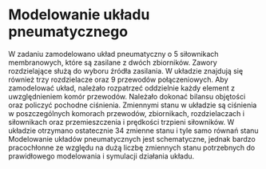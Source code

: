 # Modelowanie układu pneumatycznego

W zadaniu zamodelowano układ pneumatyczny  o 5 siłownikach membranowych, które są zasilane z dwóch zbiorników. Zawory rozdzielające służą do wyboru źródła zasilania. W układzie znajdują się również trzy rozdzielacze oraz 9 przewodów połączeniowych. Aby zamodelować układ, należało rozpatrzeć oddzielnie każdy element z uwzględnieniem komór przewodów. Należało dokonać bilansu objętości oraz policzyć pochodne ciśnienia. Zmiennymi stanu w układzie są ciśnienia w poszczególnych komorach przewodów, zbiornikach, rozdzielaczach i siłownikach oraz przemieszczenia i prędkości trzpieni siłowników. W układzie otrzymano ostatecznie 34 zmienne stanu i tyle samo równań stanu Modelowanie układów pneumatycznych jest schematyczne, jednak bardzo pracochłonne ze względu na dużą liczbę zmiennych stanu potrzebnych do prawidłowego modelowania i symulacji działania układu. 